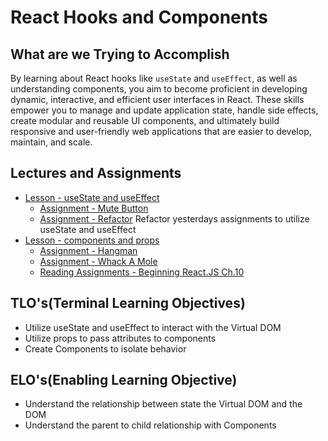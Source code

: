 # React Hooks and Components

## What are we Trying to Accomplish

By learning about React hooks like `useState` and `useEffect`, as well as understanding components, you aim to become proficient in developing dynamic, interactive, and efficient user interfaces in React. These skills empower you to manage and update application state, handle side effects, create modular and reusable UI components, and ultimately build responsive and user-friendly web applications that are easier to develop, maintain, and scale.

## Lectures and Assignments

- [Lesson - useState and useEffect](./1-useState-useEffect.md)
  - [Assignment - Mute Button](https://github.com/Code-Platoon-Assignments/react-mute-button)
  - [Assignment - Refactor](.) Refactor yesterdays assignments to utilize useState and useEffect
- [Lesson - components and props](./2-components-props.md)
  - [Assignment - Hangman](https://github.com/Code-Platoon-Assignments/react-hangman)
  - [Assignment - Whack A Mole](https://github.com/Code-Platoon-Assignments/react-whack-a-mole)
  - [Reading Assignments - Beginning React.JS Ch.10](https://drive.google.com/file/d/1groEhrGvFKe7Jf_u3NfnoDQUJspU2alu/view?usp=drive_link)

## TLO's(Terminal Learning Objectives)

- Utilize useState and useEffect to interact with the Virtual DOM
- Utilize props to pass attributes to components
- Create Components to isolate behavior

## ELO's(Enabling Learning Objective)

- Understand the relationship between state the Virtual DOM and the DOM
- Understand the parent to child relationship with Components

